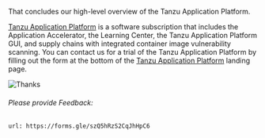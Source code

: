 That concludes our high-level overview of the Tanzu Application Platform.

[Tanzu Application Platform](https://tanzu.vmware.com/application-platform) is a software subscription that includes the Application Accelerator, the Learning Center, the Tanzu Application Platform GUI, and  supply chains with integrated container image vulnerability scanning.  You can contact us for a trial of the Tanzu Application Platform by filling out the form at the bottom of the [Tanzu Application Platform](https://tanzu.vmware.com/application-platform) landing page.


![Thanks](exercises/images/thanks-1.png)


###### Please provide Feedback: 

```dashboard:open-url
url: https://forms.gle/szQ5hRzS2CqJhHpC6
```
